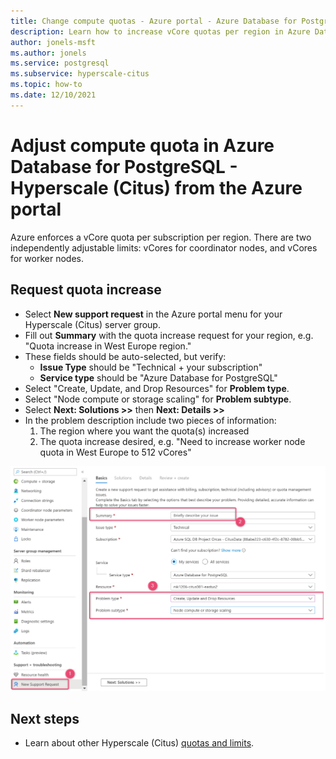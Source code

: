 ```yaml
---
title: Change compute quotas - Azure portal - Azure Database for PostgreSQL - Hyperscale (Citus)
description: Learn how to increase vCore quotas per region in Azure Database for PostgreSQL - Hyperscale (Citus) from the Azure portal.
author: jonels-msft
ms.author: jonels
ms.service: postgresql
ms.subservice: hyperscale-citus
ms.topic: how-to
ms.date: 12/10/2021
---
```


# Adjust compute quota in Azure Database for PostgreSQL - Hyperscale (Citus) from the Azure portal

Azure enforces a vCore quota per subscription per region. There are two
independently adjustable limits: vCores for coordinator nodes, and vCores for
worker nodes.

## Request quota increase

* Select **New support request** in the Azure portal menu for your Hyperscale
  (Citus) server group.
* Fill out **Summary** with the quota increase request for your region, e.g.
  "Quota increase in West Europe region."
* These fields should be auto-selected, but verify:
   * **Issue Type** should be "Technical + your subscription"
   * **Service type** should be "Azure Database for PostgreSQL"
* Select "Create, Update, and Drop Resources" for **Problem type**.
* Select "Node compute or storage scaling" for **Problem subtype**.
* Select **Next: Solutions >>** then **Next: Details >>**
* In the problem description include two pieces of information:
   1. The region where you want the quota(s) increased
   2. The quota increase desired, e.g. "Need to increase worker node quota in
	  West Europe to 512 vCores"

![support request in Azure portal](media/howto-hyperscale-compute-quota/support-request.png)

## Next steps

* Learn about other Hyperscale (Citus) [quotas and limits](concepts-hyperscale-limits.md).
